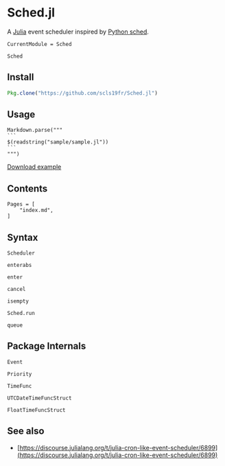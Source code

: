 # Sched.jl

A [Julia](https://julialang.org/) event scheduler inspired by [Python sched](https://docs.python.org/3/library/sched.html).

```@meta
CurrentModule = Sched
```

```@docs
Sched
```

## Install

```julia
Pkg.clone("https://github.com/scls19fr/Sched.jl")
```

## Usage

````@eval
Markdown.parse("""
```
$(readstring("sample/sample.jl"))
```
""")
````
[Download example](sample/sample.jl)

## Contents

```@contents
Pages = [
    "index.md",
]
```

## Syntax

```@docs
Scheduler
```

```@docs
enterabs
```

```@docs
enter
```

```@docs
cancel
```

```@docs
isempty
```

```@docs
Sched.run
```

```@docs
queue
```

## Package Internals
```@docs
Event
```

```@docs
Priority
```

```@docs
TimeFunc
```

```@docs
UTCDateTimeFuncStruct
```

```@docs
FloatTimeFuncStruct
```

## See also
 - [https://discourse.julialang.org/t/julia-cron-like-event-scheduler/6899](https://discourse.julialang.org/t/julia-cron-like-event-scheduler/6899)
